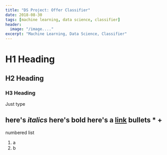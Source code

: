 ```yaml
---
title: "DS Project: Offer Classifier"
date: 2018-08-30
tags: [machine learning, data science, classifier]
header:
  image: "/image...."
excerpt: "Machine Learning, Data Science, Classifier"
---
```


# H1 Heading
## H2 Heading
### H3 Heading

Just type

here's *italics*
here's **bold**
here's a [link](https://linkedin.com...)
bullets
*
+
-

numbered list
1. a
2. b
